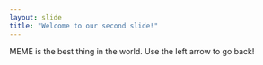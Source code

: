 ```yaml
---
layout: slide
title: "Welcome to our second slide!"
---
```

MEME is the best thing in the world.
Use the left arrow to go back!
